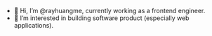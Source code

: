 - 👋 Hi, I’m @rayhuangme, currently working as a frontend engineer.
- 👀 I’m interested in building software product (especially web applications).

<!---
rayhuangme/rayhuangme is a ✨ special ✨ repository because its `README.md` (this file) appears on your GitHub profile.
You can click the Preview link to take a look at your changes.
--->

